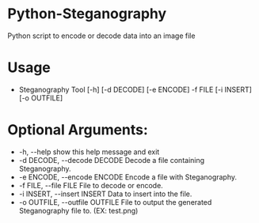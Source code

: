 # Python-Steganography
Python script to encode or decode data into an image file

# Usage
- Steganography Tool [-h] [-d DECODE] [-e ENCODE] -f FILE [-i INSERT] [-o OUTFILE]

# Optional Arguments:
-   -h, --help            show this help message and exit
-  -d DECODE, --decode DECODE
                        Decode a file containing Steganography.
-  -e ENCODE, --encode ENCODE
                        Encode a file with Steganography.
-  -f FILE, --file FILE  File to decode or encode.
-  -i INSERT, --insert INSERT
                        Data to insert into the file.
-  -o OUTFILE, --outfile OUTFILE
                        File to output the generated Steganography file to. (EX: test.png)
